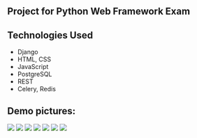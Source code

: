 ## Project for Python Web Framework Exam


<h2> Technologies Used </h2>
<ul>
  <li>Django</li>
  <li>HTML, CSS</li>
  <Li>JavaScript</li>
  <li>PostgreSQL </li>
  <li>REST</li>
  <li>Celery, Redis</li>
</ul>


<h2> Demo pictures: </h2>
<img src="https://github.com/ddimitrovv/Python_Web_Framework_Django/tree/main/Vampires_vs_Werewolves/demo_images/Black-Widow" />
<img src="https://github.com/ddimitrovv/Python_Web_Framework_Django/tree/main/Vampires_vs_Werewolves/demo_images/home-page" />
<img src="https://github.com/ddimitrovv/Python_Web_Framework_Django/tree/main/Vampires_vs_Werewolves/demo_images/marketplace" />
<img src="https://github.com/ddimitrovv/Python_Web_Framework_Django/tree/main/Vampires_vs_Werewolves/demo_images/messages" />
<img src="https://github.com/ddimitrovv/Python_Web_Framework_Django/tree/main/Vampires_vs_Werewolves/demo_images/hide" />
<img src="https://github.com/ddimitrovv/Python_Web_Framework_Django/tree/main/Vampires_vs_Werewolves/demo_images/work" />
<img src="https://github.com/ddimitrovv/Python_Web_Framework_Django/tree/main/Vampires_vs_Werewolves/demo_images/inventory" />

